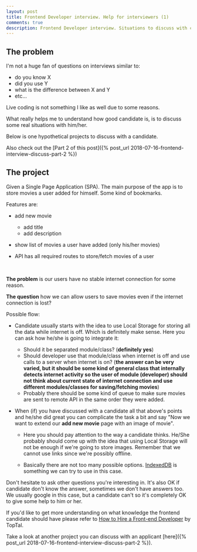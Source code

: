 ```yaml
---
layout: post
title: Frontend Developer interview. Help for interviewers (1)
comments: true
description: Frontend Developer interview. Situations to discuss with candidate
---
```


The problem
-----------

I'm not a huge fan of questions on interviews similar to:

* do you know X
* did you use Y
* what is the difference between X and Y
* etc...

Live coding is not something I like as well due to some reasons.

What really helps me to understand how good candidate is, is to discuss some real situations with him/her.

Below is one hypothetical projects to discuss with a candidate.

Also check out the [Part 2 of this post]({% post_url 2018-07-16-frontend-interview-discuss-part-2 %})

The project
-------------------------------
Given a Single Page Application (SPA). The main purpose of the app is to store movies a user added for himself.
Some kind of bookmarks.

Features are:

* add new movie

  * add title
  * add description
* show list of movies a user have added (only his/her movies)
* API has all required routes to store/fetch movies of a user

<br/>

**The problem** is our users have no stable internet connection for some reason.

**The question** how we can allow users to save movies even if the internet connection is lost?

Possible flow:

* Candidate usually starts with the idea to use Local Storage for storing all the data while internet is off.
  Which is definitely make sense. Here you can ask how he/she is going to integrate it:

  * Should it be separated module/class? (**definitely yes**)
  * Should developer use that module/class when internet is off and use calls to a server when internet is on?
    (**the answer can be very varied, but it should be some kind of
    general class that internally detects internet activity so the user of module (developer) should not think about
    current state of internet connection and use different modules/classes for saving/fetching movies**)
  * Probably there should be some kind of queue to make sure movies are sent to remote API in the same order they were
    added.

* When (if) you have discussed with a candidate all that above's points and he/she did great you can
  complicate the task a bit and say "Now we want to extend our **add new movie** page with an image of movie".

  * Here you should pay attention to the way a candidate thinks. He/She probably should come up with the idea
  that using Local Storage will not be enough if we're going to store images. Remember that we cannot use links
  since we're possibly offline.

  * Basically there are not too many possible options. [IndexedDB](https://developer.mozilla.org/ru/docs/IndexedDB) is
  something we can try to use in this case.


Don't hesitate to ask other questions you're interesting in. It's also OK if candidate don't know the answer,
sometimes we don't have answers too. We usually google in this case, but a candidate can't so it's completely OK
to give some help to him or her.

If you'd like to get more understanding on what knowledge the frontend candidate should have please refer to [How to Hire a Front-end Developer](https://www.toptal.com/front-end/how-to-hire) by TopTal.

Take a look at another project you can discuss with an applicant [here]({% post_url 2018-07-16-frontend-interview-discuss-part-2 %}).
